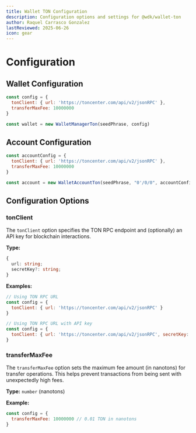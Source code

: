 ```yaml
---
title: Wallet TON Configuration
description: Configuration options and settings for @wdk/wallet-ton
author: Raquel Carrasco Gonzalez
lastReviewed: 2025-06-26
icon: gear
---
```

# Configuration

## Wallet Configuration

```javascript
const config = {
  tonClient: { url: 'https://toncenter.com/api/v2/jsonRPC' }, 
  transferMaxFee: 10000000 
}

const wallet = new WalletManagerTon(seedPhrase, config)
```

## Account Configuration

```javascript
const accountConfig = {
  tonClient: { url: 'https://toncenter.com/api/v2/jsonRPC' },
  transferMaxFee: 10000000
}

const account = new WalletAccountTon(seedPhrase, "0'/0/0", accountConfig)
```

## Configuration Options

### tonClient

The `tonClient` option specifies the TON RPC endpoint and (optionally) an API key for blockchain interactions.

**Type:**
```typescript
{
  url: string;         
  secretKey?: string;
}
```

**Examples:**
```javascript
// Using TON RPC URL
const config = {
  tonClient: { url: 'https://toncenter.com/api/v2/jsonRPC' }
}

// Using TON RPC URL with API key
const config = {
  tonClient: { url: 'https://toncenter.com/api/v2/jsonRPC', secretKey: 'your-api-key' }
}
```

### transferMaxFee

The `transferMaxFee` option sets the maximum fee amount (in nanotons) for transfer operations. This helps prevent transactions from being sent with unexpectedly high fees.

**Type:** `number` (nanotons)

**Example:**
```javascript
const config = {
  transferMaxFee: 10000000 // 0.01 TON in nanotons
}
```
